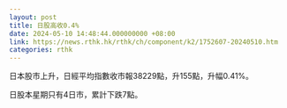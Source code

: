 ```yaml
---
layout: post
title: 日股高收0.4%
date: 2024-05-10 14:48:44.000000000 +08:00
link: https://news.rthk.hk/rthk/ch/component/k2/1752607-20240510.htm
categories: rthk
---
```


日本股市上升，日經平均指數收市報38229點，升155點，升幅0.41%。

日股本星期只有4日市，累計下跌7點。
